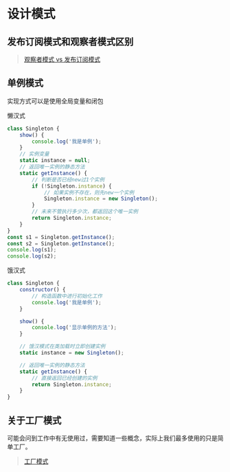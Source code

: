 # 设计模式

## 发布订阅模式和观察者模式区别

> [观察者模式 vs 发布订阅模式](https://zhuanlan.zhihu.com/p/51357583)

## 单例模式

实现方式可以是使用全局变量和闭包

懒汉式

```js
class Singleton {
	show() {
		console.log('我是单例');
	}
	// 实例变量
	static instance = null;
	// 返回唯一实例的静态方法
	static getInstance() {
		// 判断是否已经new过1个实例
		if (!Singleton.instance) {
			// 如果实例不存在，则先new一个实例
			Singleton.instance = new Singleton();
		}
		// 未来不管执行多少次，都返回这个唯一实例
		return Singleton.instance;
	}
}
const s1 = Singleton.getInstance();
const s2 = Singleton.getInstance();
console.log(s1);
console.log(s2);
```

饿汉式

```js
class Singleton {
	constructor() {
		// 构造函数中进行初始化工作
		console.log('我是单例');
	}

	show() {
		console.log('显示单例的方法');
	}

	// 饿汉模式在类加载时立即创建实例
	static instance = new Singleton();

	// 返回唯一实例的静态方法
	static getInstance() {
		// 直接返回已经创建的实例
		return Singleton.instance;
	}
}
```

## 关于工厂模式

可能会问到工作中有无使用过，需要知道一些概念，实际上我们最多使用的只是简单工厂。

> [工厂模式](https://www.cnblogs.com/anding/p/17625778.html)
